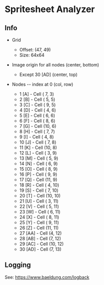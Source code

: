 # Spritesheet Analyzer

## Info

* Grid
  * Offset: (47, 49)
  * Size: 64x64
* Image origin for all nodes (center, bottom)
  * Except 30 [AD] (center, top)

* Nodes -- index at 0 (col, row)
  *  1 [A] - Cell ( 7,  3)
  *  2 [B] - Cell ( 5,  5)
  *  3 [C] - Cell ( 9,  5)
  *  4 [D] - Cell ( 4,  6)
  *  5 [E] - Cell ( 6,  6)
  *  6 [F] - Cell ( 8,  6)
  *  7 [G] - Cell (10,  6)
  *  8 [H] - Cell ( 7,  7)
  *  9 [I] - Cell ( 4,  8)
  * 10 [J] - Cell ( 7,  8)
  * 11 [K] - Cell (10,  8)
  * 12 [L] - Cell ( 3,  9)
  * 13 [M] - Cell ( 5,  9)
  * 14 [N] - Cell ( 6,  9)
  * 15 [O] - Cell ( 8,  9)
  * 16 [P] - Cell ( 9,  9)
  * 17 [Q] - Cell (11,  9)
  * 18 [R] - Cell ( 4, 10)
  * 19 [S] - Cell ( 7, 10)
  * 20 [T] - Cell (10, 10)
  * 21 [U] - Cell ( 3, 11)
  * 22 [V] - Cell ( 5, 11)
  * 23 [W] - Cell ( 6, 11)
  * 24 [X] - Cell ( 8, 11)
  * 25 [Y] - Cell ( 9, 11)
  * 26 [Z] - Cell (11, 11)
  * 27 [AA] - Cell (4, 12)
  * 28 [AB] - Cell (7, 12)
  * 29 [AC] - Cell (10, 12)
  * 30 [AD] - Cell (7, 13)

## Logging

See: https://www.baeldung.com/logback
